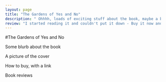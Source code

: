 ```yaml
---
layout: page
title: "The Gardens of Yes and No"
description: " Ohhhh, loads of exciting stuff about the book, maybe a brief synopsis, maybe some reviews, in reality, I'm just trying to make a text height match an image height. It depends on how big you want the book cover image to be I suppose, but I'm assuming it needs to be as big as this?"
review: "I started reading it and couldn't put it down - Buy it now and print it out before Kae So Bu breaks the Internet!"
---
```

#The Gardens of Yes and No

Some blurb about the book

A picture of the cover

How to buy, with a link

Book reviews